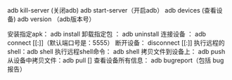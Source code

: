 adb kill-server (关闭adb)
adb start-server（开启adb）
adb devices (查看设备)
adb version （adb版本号）

安装指定apk： adb install
卸载指定包 ： adb uninstall
连接设备 ： adb connect [[:]]（默认端口号是：5555）
断开设备： disconnect [[:]]
执行远程的shell：adb shell
执行远程shell命令： adb shell
拷贝文件到设备上： adb push
从设备中拷贝文件：adb pull []
查看设备所有信息： adb bugreport（包括 bug 报告）


# 